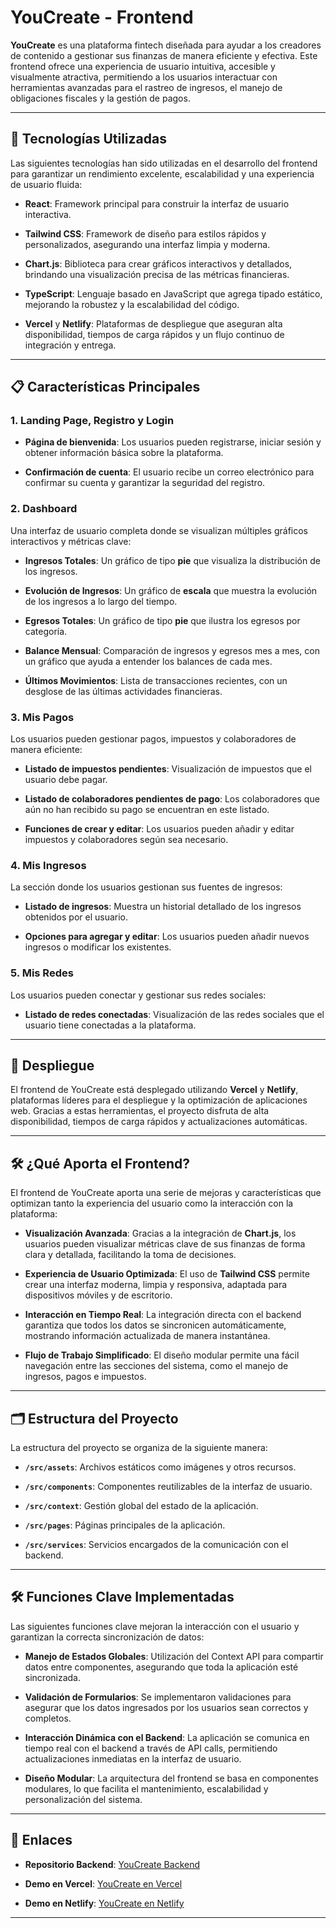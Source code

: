 # YouCreate - Frontend

**YouCreate** es una plataforma fintech diseñada para ayudar a los creadores de contenido a gestionar sus finanzas de manera eficiente y efectiva. Este frontend ofrece una experiencia de usuario intuitiva, accesible y visualmente atractiva, permitiendo a los usuarios interactuar con herramientas avanzadas para el rastreo de ingresos, el manejo de obligaciones fiscales y la gestión de pagos.

---

## 🚀 Tecnologías Utilizadas

Las siguientes tecnologías han sido utilizadas en el desarrollo del frontend para garantizar un rendimiento excelente, escalabilidad y una experiencia de usuario fluida:

- **React**: Framework principal para construir la interfaz de usuario interactiva.

- **Tailwind CSS**: Framework de diseño para estilos rápidos y personalizados, asegurando una interfaz limpia y moderna.

- **Chart.js**: Biblioteca para crear gráficos interactivos y detallados, brindando una visualización precisa de las métricas financieras.

- **TypeScript**: Lenguaje basado en JavaScript que agrega tipado estático, mejorando la robustez y la escalabilidad del código.

- **Vercel** y **Netlify**: Plataformas de despliegue que aseguran alta disponibilidad, tiempos de carga rápidos y un flujo continuo de integración y entrega.



---

## 📋 Características Principales

### 1. **Landing Page, Registro y Login**

   - **Página de bienvenida**: Los usuarios pueden registrarse, iniciar sesión y obtener información básica sobre la plataforma.

   - **Confirmación de cuenta**: El usuario recibe un correo electrónico para confirmar su cuenta y garantizar la seguridad del registro.

### 2. **Dashboard**
   Una interfaz de usuario completa donde se visualizan múltiples gráficos interactivos y métricas clave:

   - **Ingresos Totales**: Un gráfico de tipo **pie** que visualiza la distribución de los ingresos.

   - **Evolución de Ingresos**: Un gráfico de **escala** que muestra la evolución de los ingresos a lo largo del tiempo.

   - **Egresos Totales**: Un gráfico de tipo **pie** que ilustra los egresos por categoría.

   - **Balance Mensual**: Comparación de ingresos y egresos mes a mes, con un gráfico que ayuda a entender los balances de cada mes.

   - **Últimos Movimientos**: Lista de transacciones recientes, con un desglose de las últimas actividades financieras.

### 3. **Mis Pagos**
   Los usuarios pueden gestionar pagos, impuestos y colaboradores de manera eficiente:

   - **Listado de impuestos pendientes**: Visualización de impuestos que el usuario debe pagar.

   - **Listado de colaboradores pendientes de pago**: Los colaboradores que aún no han recibido su pago se encuentran en este listado.

   - **Funciones de crear y editar**: Los usuarios pueden añadir y editar impuestos y colaboradores según sea necesario.

### 4. **Mis Ingresos**
   La sección donde los usuarios gestionan sus fuentes de ingresos:

   - **Listado de ingresos**: Muestra un historial detallado de los ingresos obtenidos por el usuario.

   - **Opciones para agregar y editar**: Los usuarios pueden añadir nuevos ingresos o modificar los existentes.


### 5. **Mis Redes**
   Los usuarios pueden conectar y gestionar sus redes sociales:

   - **Listado de redes conectadas**: Visualización de las redes sociales que el usuario tiene conectadas a la plataforma.

---

## 🔄 Despliegue

El frontend de YouCreate está desplegado utilizando **Vercel** y **Netlify**, plataformas líderes para el despliegue y la optimización de aplicaciones web. Gracias a estas herramientas, el proyecto disfruta de alta disponibilidad, tiempos de carga rápidos y actualizaciones automáticas.

---

## 🛠️ ¿Qué Aporta el Frontend?

El frontend de YouCreate aporta una serie de mejoras y características que optimizan tanto la experiencia del usuario como la interacción con la plataforma:

- **Visualización Avanzada**: Gracias a la integración de **Chart.js**, los usuarios pueden visualizar métricas clave de sus finanzas de forma clara y detallada, facilitando la toma de decisiones.

- **Experiencia de Usuario Optimizada**: El uso de **Tailwind CSS** permite crear una interfaz moderna, limpia y responsiva, adaptada para dispositivos móviles y de escritorio.

- **Interacción en Tiempo Real**: La integración directa con el backend garantiza que todos los datos se sincronicen automáticamente, mostrando información actualizada de manera instantánea.

- **Flujo de Trabajo Simplificado**: El diseño modular permite una fácil navegación entre las secciones del sistema, como el manejo de ingresos, pagos e impuestos.


---


## 🗂️ Estructura del Proyecto

La estructura del proyecto se organiza de la siguiente manera:

- **`/src/assets`**: Archivos estáticos como imágenes y otros recursos.

- **`/src/components`**: Componentes reutilizables de la interfaz de usuario.

- **`/src/context`**: Gestión global del estado de la aplicación.

- **`/src/pages`**: Páginas principales de la aplicación.

- **`/src/services`**: Servicios encargados de la comunicación con el backend.

---

## 🛠️ Funciones Clave Implementadas

Las siguientes funciones clave mejoran la interacción con el usuario y garantizan la correcta sincronización de datos:

- **Manejo de Estados Globales**: Utilización del Context API para compartir datos entre componentes, asegurando que toda la aplicación esté sincronizada.

- **Validación de Formularios**: Se implementaron validaciones para asegurar que los datos ingresados por los usuarios sean correctos y completos.

- **Interacción Dinámica con el Backend**: La aplicación se comunica en tiempo real con el backend a través de API calls, permitiendo actualizaciones inmediatas en la interfaz de usuario.

- **Diseño Modular**: La arquitectura del frontend se basa en componentes modulares, lo que facilita el mantenimiento, escalabilidad y personalización del sistema.

---

## 🔗 Enlaces

- **Repositorio Backend**: [YouCreate Backend](https://github.com/igrowker/i004-youcreate-back)

- **Demo en Vercel**: [YouCreate en Vercel](https://i004-youcreate-front.vercel.app/)

- **Demo en Netlify**: [YouCreate en Netlify](https://youcreate.netlify.app/)

---
